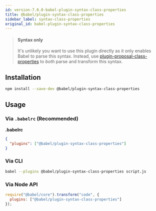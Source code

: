 ```yaml
---
id: version-7.0.0-babel-plugin-syntax-class-properties
title: @babel/plugin-syntax-class-properties
sidebar_label: syntax-class-properties
original_id: babel-plugin-syntax-class-properties
---
```


> #### Syntax only
>
> It's unlikely you want to use this plugin directly as it only enables Babel to parse this syntax. Instead, use [plugin-proposal-class-properties](plugin-proposal-class-properties.md) to _both_ parse and transform this syntax.

## Installation

```sh
npm install --save-dev @babel/plugin-syntax-class-properties
```

## Usage

### Via `.babelrc` (Recommended)

**.babelrc**

```json
{
  "plugins": ["@babel/plugin-syntax-class-properties"]
}
```

### Via CLI

```sh
babel --plugins @babel/plugin-syntax-class-properties script.js
```

### Via Node API

```javascript
require("@babel/core").transform("code", {
  plugins: ["@babel/plugin-syntax-class-properties"]
});
```

